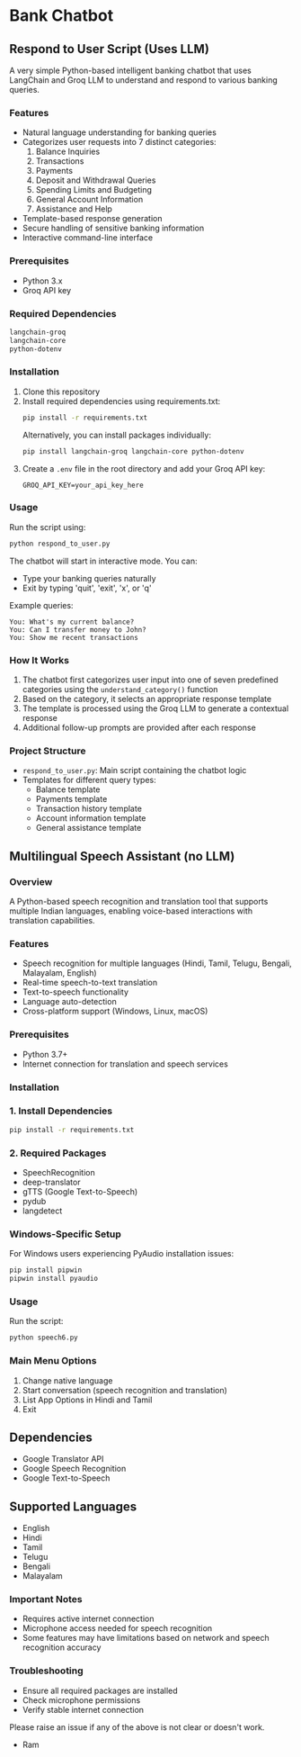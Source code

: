 # Bank Chatbot



## Respond to User Script (Uses LLM)

A very simple Python-based intelligent banking chatbot that uses LangChain and Groq LLM to understand and respond to various banking queries.

### Features

- Natural language understanding for banking queries
- Categorizes user requests into 7 distinct categories:
  1. Balance Inquiries
  2. Transactions
  3. Payments
  4. Deposit and Withdrawal Queries
  5. Spending Limits and Budgeting
  6. General Account Information
  7. Assistance and Help
- Template-based response generation
- Secure handling of sensitive banking information
- Interactive command-line interface

### Prerequisites

- Python 3.x
- Groq API key

### Required Dependencies

```bash
langchain-groq
langchain-core
python-dotenv
```

### Installation

1. Clone this repository
2. Install required dependencies using requirements.txt:
   ```bash
   pip install -r requirements.txt
   ```
   Alternatively, you can install packages individually:
   ```bash
   pip install langchain-groq langchain-core python-dotenv
   ```
3. Create a `.env` file in the root directory and add your Groq API key:
   ```
   GROQ_API_KEY=your_api_key_here
   ```

### Usage

Run the script using:
```bash
python respond_to_user.py
```

The chatbot will start in interactive mode. You can:
- Type your banking queries naturally
- Exit by typing 'quit', 'exit', 'x', or 'q'

Example queries:
```
You: What's my current balance?
You: Can I transfer money to John?
You: Show me recent transactions
```

### How It Works

1. The chatbot first categorizes user input into one of seven predefined categories using the `understand_category()` function
2. Based on the category, it selects an appropriate response template
3. The template is processed using the Groq LLM to generate a contextual response
4. Additional follow-up prompts are provided after each response

### Project Structure

- `respond_to_user.py`: Main script containing the chatbot logic
- Templates for different query types:
  - Balance template
  - Payments template
  - Transaction history template
  - Account information template
  - General assistance template

## Multilingual Speech Assistant (no LLM)

### Overview
A Python-based speech recognition and translation tool that supports multiple Indian languages, enabling voice-based interactions with translation capabilities.

### Features
- Speech recognition for multiple languages (Hindi, Tamil, Telugu, Bengali, Malayalam, English)
- Real-time speech-to-text translation
- Text-to-speech functionality
- Language auto-detection
- Cross-platform support (Windows, Linux, macOS)

### Prerequisites
- Python 3.7+
- Internet connection for translation and speech services

### Installation

### 1. Install Dependencies
```bash
pip install -r requirements.txt
```

### 2. Required Packages
- SpeechRecognition
- deep-translator
- gTTS (Google Text-to-Speech)
- pydub
- langdetect

### Windows-Specific Setup
For Windows users experiencing PyAudio installation issues:
```bash
pip install pipwin
pipwin install pyaudio
```

### Usage
Run the script:
```bash
python speech6.py
```

### Main Menu Options
1. Change native language
2. Start conversation (speech recognition and translation)
3. List App Options in Hindi and Tamil
4. Exit

## Dependencies
- Google Translator API
- Google Speech Recognition
- Google Text-to-Speech

## Supported Languages
- English
- Hindi
- Tamil
- Telugu
- Bengali
- Malayalam

### Important Notes
- Requires active internet connection
- Microphone access needed for speech recognition
- Some features may have limitations based on network and speech recognition accuracy

### Troubleshooting
- Ensure all required packages are installed
- Check microphone permissions
- Verify stable internet connection


Please raise an issue if any of the above is not clear or doesn't work.

- Ram